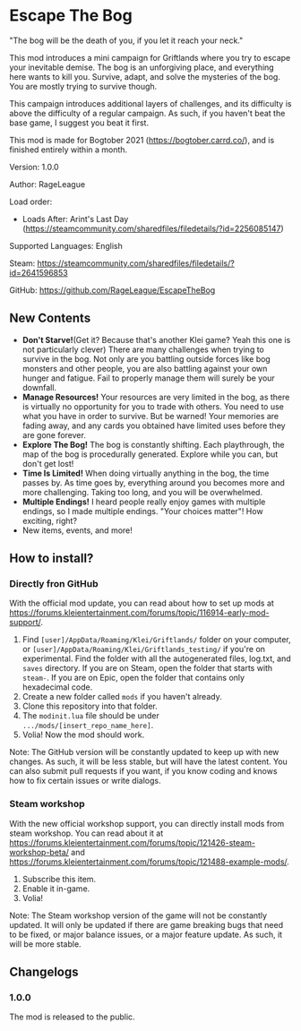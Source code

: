 # Escape The Bog

"The bog will be the death of you, if you let it reach your neck."

This mod introduces a mini campaign for Griftlands where you try to escape your inevitable demise. The bog is an unforgiving place, and everything here wants to kill you. Survive, adapt, and solve the mysteries of the bog. You are mostly trying to survive though.

This campaign introduces additional layers of challenges, and its difficulty is above the difficulty of a regular campaign. As such, if you haven't beat the base game, I suggest you beat it first.

This mod is made for Bogtober 2021 (https://bogtober.carrd.co/), and is finished entirely within a month.

Version: 1.0.0

Author: RageLeague

Load order:

* Loads After: Arint's Last Day (https://steamcommunity.com/sharedfiles/filedetails/?id=2256085147)

Supported Languages: English

Steam: https://steamcommunity.com/sharedfiles/filedetails/?id=2641596853

GitHub: https://github.com/RageLeague/EscapeTheBog

## New Contents

* **Don't Starve!**(Get it? Because that's another Klei game? Yeah this one is not particularly clever) There are many challenges when trying to survive in the bog. Not only are you battling outside forces like bog monsters and other people, you are also battling against your own hunger and fatigue. Fail to properly manage them will surely be your downfall.
* **Manage Resources!** Your resources are very limited in the bog, as there is virtually no opportunity for you to trade with others. You need to use what you have in order to survive. But be warned! Your memories are fading away, and any cards you obtained have limited uses before they are gone forever.
* **Explore The Bog!** The bog is constantly shifting. Each playthrough, the map of the bog is procedurally generated. Explore while you can, but don't get lost!
* **Time Is Limited!** When doing virtually anything in the bog, the time passes by. As time goes by, everything around you becomes more and more challenging. Taking too long, and you will be overwhelmed.
* **Multiple Endings!** I heard people really enjoy games with multiple endings, so I made multiple endings. "Your choices matter"! How exciting, right?
* New items, events, and more!

## How to install?

### Directly fron GitHub

With the official mod update, you can read about how to set up mods at https://forums.kleientertainment.com/forums/topic/116914-early-mod-support/.

1. Find `[user]/AppData/Roaming/Klei/Griftlands/` folder on your computer, or `[user]/AppData/Roaming/Klei/Griftlands_testing/` if you're on experimental. Find the folder with all the autogenerated files, log.txt, and `saves` directory. If you are on Steam, open the folder that starts with `steam-`. If you are on Epic, open the folder that contains only hexadecimal code.
2. Create a new folder called `mods` if you haven't already.
3. Clone this repository into that folder.
4. The `modinit.lua` file should be under `.../mods/[insert_repo_name_here]`.
5. Volia! Now the mod should work.

Note: The GitHub version will be constantly updated to keep up with new changes. As such, it will be less stable, but will have the latest content. You can also submit pull requests if you want, if you know coding and knows how to fix certain issues or write dialogs.

### Steam workshop

With the new official workshop support, you can directly install mods from steam workshop. You can read about it at https://forums.kleientertainment.com/forums/topic/121426-steam-workshop-beta/ and https://forums.kleientertainment.com/forums/topic/121488-example-mods/.

1. Subscribe this item.
2. Enable it in-game.
3. Volia!

Note: The Steam workshop version of the game will not be constantly updated. It will only be updated if there are game breaking bugs that need to be fixed, or major balance issues, or a major feature update. As such, it will be more stable.

## Changelogs

### 1.0.0

The mod is released to the public.
